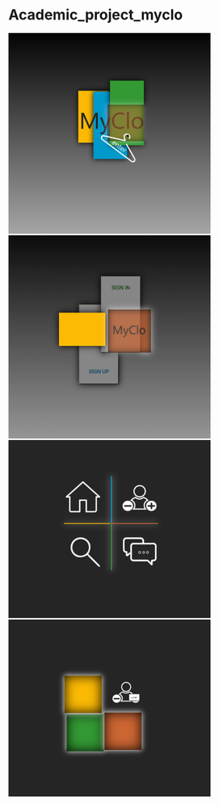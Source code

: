 ﻿# Academic_project_myclo
<img src="assets/firstProject_myclo.png" width="400px"/>
<img src="assets/firstProject_myclo_2.png" width="400px"/>
<img src="assets/firstProject_myclo_5.png" width="400px"/>
<img src="assets/firstProject_myclo_8.png" width="400px"/>

